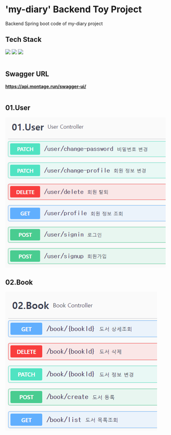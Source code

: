 # 'my-diary' Backend Toy Project
Backend Spring boot code of my-diary project

## Tech Stack
 <img src="https://img.shields.io/badge/SPRING BOOT-6DB33F?style=for-the-badge&logo=SpringBoot&logoColor=white"/> <img src="https://img.shields.io/badge/EC2-FF9900?style=for-the-badge&logo=AmazonEC2&logoColor=white"/> <img src="https://img.shields.io/badge/RDS-527FFF?style=for-the-badge&logo=AmazonRDS&logoColor=white"/>
<br/><br/>

## Swagger URL
<b>https://api.montage.run/swagger-ui/
<br/><br/>

## 01.User

![01.User](images/01.User.png)


## 02.Book

![02.Book](images/02.Book.png)